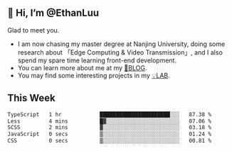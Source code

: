 ## 👋 Hi, I’m @EthanLuu

Glad to meet you.

- I am now chasing my master degree at Nanjing University, doing some research about 「Edge Computing & Video Transmission」, and I also spend my spare time learning front-end development.
- You can learn more about me at my [📝BLOG](https://blog.ethanloo.cn).
- You may find some interesting projects in my [💡LAB](https://lab.ethanloo.cn).

## This Week
<!--START_SECTION:waka-->

```txt
TypeScript   1 hr            ██████████████████████░░░   87.38 %
Less         4 mins          █▓░░░░░░░░░░░░░░░░░░░░░░░   07.06 %
SCSS         2 mins          ▓░░░░░░░░░░░░░░░░░░░░░░░░   03.18 %
JavaScript   0 secs          ▒░░░░░░░░░░░░░░░░░░░░░░░░   01.24 %
CSS          0 secs          ▒░░░░░░░░░░░░░░░░░░░░░░░░   00.81 %
```

<!--END_SECTION:waka-->
